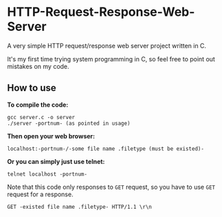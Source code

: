 # HTTP-Request-Response-Web-Server
A very simple HTTP request/response web server project written in C.

It's my first time trying system programming in C, so feel free to point out mistakes on my code. 

## How to use

**To compile the code:**
```
gcc server.c -o server
./server -portnum- (as pointed in usage)
```
  
**Then open your web browser:**
```
localhost:-portnum-/-some file name .filetype (must be existed)-
```
  
**Or you can simply just use telnet:**
```
telnet localhost -portnum-
```
  
Note that this code only responses to `GET` request, so you have to use `GET` request for a response.
  
```
GET -existed file name .filetype- HTTP/1.1 \r\n
```
